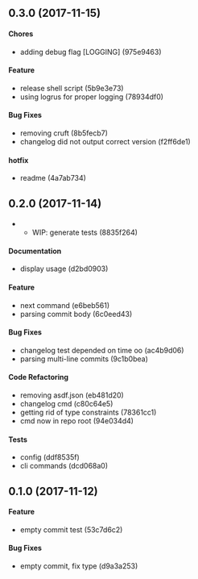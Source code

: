 ## 0.3.0 (2017-11-15)

#### Chores

* adding debug flag [LOGGING] (975e9463) 

#### Feature

* release shell script (5b9e3e73) 
* using logrus for proper logging (78934df0) 

#### Bug Fixes

* removing cruft (8b5fecb7) 
* changelog did not output correct version (f2ff6de1) 

#### hotfix

* readme (4a7ab734) 




## 0.2.0 (2017-11-14)

#### 

* * WIP: generate tests (8835f264) 

#### Documentation

* display usage (d2bd0903) 

#### Feature

* next command (e6beb561) 
* parsing commit body (6c0eed43) 

#### Bug Fixes

* changelog test depended on time oo (ac4b9d06) 
* parsing multi-line commits (9c1b0bea) 

#### Code Refactoring

* removing asdf.json (eb481d20) 
* changelog cmd (c80c64e5) 
* getting rid of type constraints (78361cc1) 
* cmd now in repo root (94e034d4) 

#### Tests

* config (ddf8535f) 
* cli commands (dcd068a0) 




## 0.1.0 (2017-11-12)

#### Feature

* empty commit test (53c7d6c2) 

#### Bug Fixes

* empty commit, fix type (d9a3a253) 




